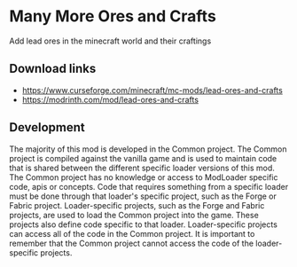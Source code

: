 # Many More Ores and Crafts

Add lead ores in the minecraft world and their craftings

## Download links

- https://www.curseforge.com/minecraft/mc-mods/lead-ores-and-crafts
- https://modrinth.com/mod/lead-ores-and-crafts

## Development

The majority of this mod is developed in the Common project. The Common project is compiled against the vanilla game and is used to maintain code that is shared between the different specific loader versions of this mod. The Common project has no knowledge or access to ModLoader specific code, apis or concepts. Code that requires something from a specific loader must be done through that loader's specific project, such as the Forge or Fabric project. Loader-specific projects, such as the Forge and Fabric projects, are used to load the Common project into the game. These projects also define code specific to that loader. Loader-specific projects can access all of the code in the Common project. It is important to remember that the Common project cannot access the code of the loader-specific projects.